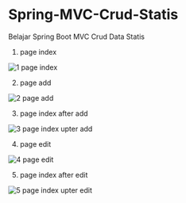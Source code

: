 # Spring-MVC-Crud-Statis
Belajar Spring Boot MVC Crud Data Statis

1. page index

![1  page index](https://user-images.githubusercontent.com/52363455/218971458-81071a6d-099e-42e8-a28c-62a23e0f4770.png)

2. page add

![2  page add](https://user-images.githubusercontent.com/52363455/218971542-ba53a365-3f0e-4035-9706-c5f8f530529d.png)

3. page index after add

![3  page index upter add](https://user-images.githubusercontent.com/52363455/218971980-784c8785-d354-4248-b6c5-ea443779bdc0.png)

4. page edit

![4  page edit](https://user-images.githubusercontent.com/52363455/218972103-d9252b67-79fe-46e3-bf97-eafd370c8e3d.png)

5. page index after edit

![5  page index upter edit](https://user-images.githubusercontent.com/52363455/218972225-de6f117e-074a-48a4-80e1-f7f6dec2e9b0.png)
